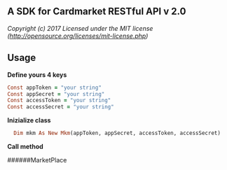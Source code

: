 ## A SDK for Cardmarket RESTful API v 2.0

*Copyright (c) 2017 Licensed under the MIT license (http://opensource.org/licenses/mit-license.php)*

## Usage

**Define yours 4 keys**
```ruby
Const appToken = "your string"
Const appSecret = "your string"
Const accessToken = "your string"
Const accessSecret = "your string"
```

**Inizialize class**
```ruby
  Dim mkm As New Mkm(appToken, appSecret, accessToken, accessSecret)
```

**Call method**

######MarketPlace
  
